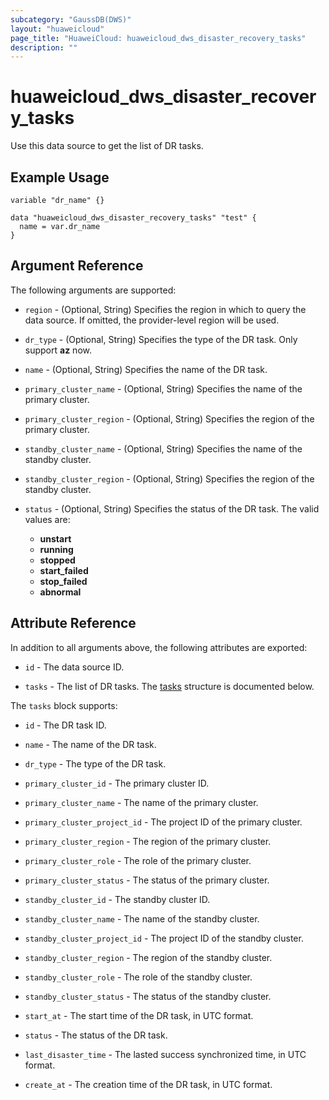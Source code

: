 ```yaml
---
subcategory: "GaussDB(DWS)"
layout: "huaweicloud"
page_title: "HuaweiCloud: huaweicloud_dws_disaster_recovery_tasks"
description: ""
---
```


# huaweicloud_dws_disaster_recovery_tasks

Use this data source to get the list of DR tasks.

## Example Usage

```hcl
variable "dr_name" {}

data "huaweicloud_dws_disaster_recovery_tasks" "test" {
  name = var.dr_name
}
```

## Argument Reference

The following arguments are supported:

* `region` - (Optional, String) Specifies the region in which to query the data source.
  If omitted, the provider-level region will be used.

* `dr_type` - (Optional, String) Specifies the type of the DR task. Only support **az** now.

* `name` - (Optional, String) Specifies the name of the DR task.

* `primary_cluster_name` - (Optional, String) Specifies the name of the primary cluster.

* `primary_cluster_region` - (Optional, String) Specifies the region of the primary cluster.

* `standby_cluster_name` - (Optional, String) Specifies the name of the standby cluster.

* `standby_cluster_region` - (Optional, String) Specifies the region of the standby cluster.

* `status` - (Optional, String) Specifies the status of the DR task. The valid values are:
  + **unstart**
  + **running**
  + **stopped**
  + **start_failed**
  + **stop_failed**
  + **abnormal**

## Attribute Reference

In addition to all arguments above, the following attributes are exported:

* `id` - The data source ID.

* `tasks` - The list of DR tasks.
  The [tasks](#attrblock_disaster_recovery) structure is documented below.

<a name="attrblock_disaster_recovery"></a>
The `tasks` block supports:

* `id` - The DR task ID.

* `name` - The name of the DR task.

* `dr_type` - The type of the DR task.

* `primary_cluster_id` - The primary cluster ID.

* `primary_cluster_name` - The name of the primary cluster.

* `primary_cluster_project_id` - The project ID of the primary cluster.

* `primary_cluster_region` - The region of the primary cluster.

* `primary_cluster_role` - The role of the primary cluster.

* `primary_cluster_status` - The status of the primary cluster.

* `standby_cluster_id` - The standby cluster ID.

* `standby_cluster_name` - The name of the standby cluster.

* `standby_cluster_project_id` - The project ID of the standby cluster.

* `standby_cluster_region` - The region of the standby cluster.

* `standby_cluster_role` - The role of the standby cluster.

* `standby_cluster_status` - The status of the standby cluster.

* `start_at` - The start time of the DR task, in UTC format.

* `status` - The status of the DR task.

* `last_disaster_time` - The lasted success synchronized time, in UTC format.

* `create_at` - The creation time of the DR task, in UTC format.
